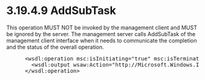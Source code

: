 <html dir="LTR" xmlns:mshelp="http://msdn.microsoft.com/mshelp" xmlns:ddue="http://ddue.schemas.microsoft.com/authoring/2003/5" xmlns:xlink="http://www.w3.org/1999/xlink" xmlns:tool="http://www.microsoft.com/tooltip">
 <body>
 <div id="header">
 <h1 class="heading">3.19.4.9 AddSubTask</h1>
 </div>
 <div id="mainSection">
 <div id="mainBody">
 <div id="allHistory" class="saveHistory"></div>
 <div id="sectionSection0" class="section" name="collapseableSection">
 

<p>This operation MUST NOT be invoked by the management client
and MUST be ignored by the server. The management server calls AddSubTask of
the management client interface when it needs to communicate the completion and
the status of the overall operation.</p>

<dl>
<dd>
<div><pre> &lt;wsdl:operation msc:isInitiating=&quot;true&quot; msc:isTerminating=&quot;false&quot; name=&quot;AddSubTask&quot;&gt;
   &lt;wsdl:output wsaw:Action=&quot;http://Microsoft.Windows.Ipam/IIpamOperationWithProgress/AddSubTask&quot; message=&quot;ipam:IIpamOperationWithProgress_AddSubTask_OutputCallbackMessage&quot; /&gt;
 &lt;/wsdl:operation&gt;
</pre></div>
</dd></dl>


 </div>
 </div>
 </div>
 </body>
</html>